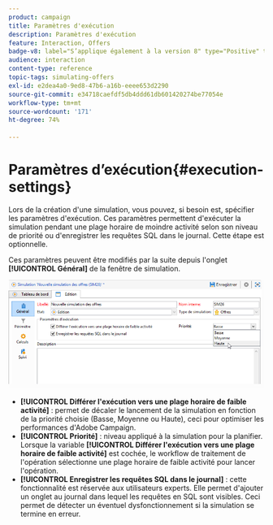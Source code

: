 ```yaml
---
product: campaign
title: Paramètres d'exécution
description: Paramètres d'exécution
feature: Interaction, Offers
badge-v8: label="S’applique également à la version 8" type="Positive" tooltip="S’applique également à Campaign v8"
audience: interaction
content-type: reference
topic-tags: simulating-offers
exl-id: e2dea4a0-9ed8-47b6-a16b-eeee653d2290
source-git-commit: e34718caefdf5db4ddd61db601420274be77054e
workflow-type: tm+mt
source-wordcount: '171'
ht-degree: 74%

---
```


# Paramètres d’exécution{#execution-settings}



Lors de la création d&#39;une simulation, vous pouvez, si besoin est, spécifier les paramètres d&#39;exécution. Ces paramètres permettent d&#39;exécuter la simulation pendant une plage horaire de moindre activité selon son niveau de priorité ou d&#39;enregistrer les requêtes SQL dans le journal. Cette étape est optionnelle.

Ces paramètres peuvent être modifiés par la suite depuis l&#39;onglet **[!UICONTROL Général]** de la fenêtre de simulation.

![](assets/offer_simulation_008.png)

* **[!UICONTROL Différer l&#39;exécution vers une plage horaire de faible activité]** : permet de décaler le lancement de la simulation en fonction de la priorité choisie (Basse, Moyenne ou Haute), ceci pour optimiser les performances d&#39;Adobe Campaign.
* **[!UICONTROL Priorité]** : niveau appliqué à la simulation pour la planifier. Lorsque la variable **[!UICONTROL Différer l&#39;exécution vers une plage horaire de faible activité]** est cochée, le workflow de traitement de l&#39;opération sélectionne une plage horaire de faible activité pour lancer l&#39;opération.
* **[!UICONTROL Enregistrer les requêtes SQL dans le journal]** : cette fonctionnalité est réservée aux utilisateurs experts. Elle permet d&#39;ajouter un onglet au journal dans lequel les requêtes en SQL sont visibles. Ceci permet de détecter un éventuel dysfonctionnement si la simulation se termine en erreur.
